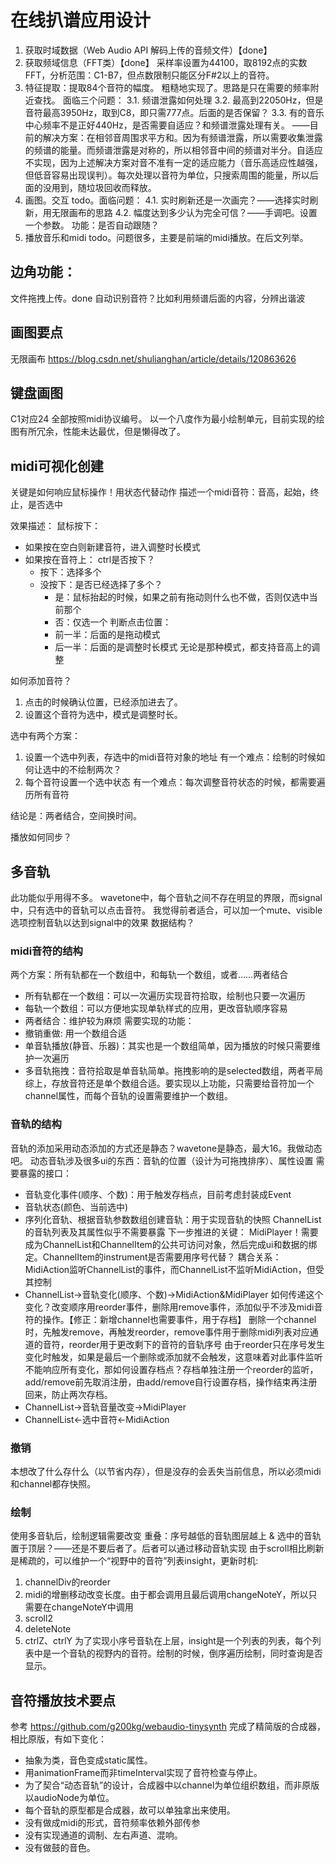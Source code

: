 # 在线扒谱应用设计
1. 获取时域数据（Web Audio API 解码上传的音频文件）【done】
2. 获取频域信息（FFT类）【done】
采样率设置为44100，取8192点的实数FFT，分析范围：C1-B7，但点数限制只能区分F#2以上的音符。
3. 特征提取：提取84个音符的幅度。
粗糙地实现了。思路是只在需要的频率附近查找。
面临三个问题：
3.1. 频谱泄露如何处理
3.2. 最高到22050Hz，但是音符最高3950Hz，取到C8，即只需777点。后面的是否保留？
3.3. 有的音乐中心频率不是正好440Hz，是否需要自适应？和频谱泄露处理有关。
——目前的解决方案：在相邻音周围求平方和。因为有频谱泄露，所以需要收集泄露的频谱的能量。而频谱泄露是对称的，所以相邻音中间的频谱对半分。自适应不实现，因为上述解决方案对音不准有一定的适应能力（音乐高适应性越强，但低音容易出现误判）。每次处理以音符为单位，只搜索周围的能量，所以后面的没用到，随垃圾回收而释放。
4. 画图。交互
todo。面临问题：
4.1. 实时刷新还是一次画完？——选择实时刷新，用无限画布的思路
4.2. 幅度达到多少认为完全可信？——手调吧。设置一个参数。
功能：是否自动跟随？
5. 播放音乐和midi
todo。问题很多，主要是前端的midi播放。在后文列举。

## 边角功能：
文件拖拽上传。done
自动识别音符？比如利用频谱后面的内容，分辨出谐波

## 画图要点
无限画布 https://blog.csdn.net/shulianghan/article/details/120863626

## 键盘画图
C1对应24 全部按照midi协议编号。
以一个八度作为最小绘制单元，目前实现的绘图有所冗余，性能未达最优，但是懒得改了。

## midi可视化创建
关键是如何响应鼠标操作！用状态代替动作
描述一个midi音符：音高，起始，终止，是否选中

效果描述：
鼠标按下：
- 如果按在空白则新建音符，进入调整时长模式
- 如果按在音符上：
    ctrl是否按下？
    - 按下：选择多个
    - 没按下：是否已经选择了多个？
        - 是：鼠标抬起的时候，如果之前有拖动则什么也不做，否则仅选中当前那个
        - 否：仅选一个
        判断点击位置：
        - 前一半：后面的是拖动模式
        - 后一半：后面的是调整时长模式
        无论是那种模式，都支持音高上的调整

如何添加音符？
1. 点击的时候确认位置，已经添加进去了。
2. 设置这个音符为选中，模式是调整时长。

选中有两个方案：
1. 设置一个选中列表，存选中的midi音符对象的地址
有一个难点：绘制的时候如何让选中的不绘制两次？
2. 每个音符设置一个选中状态
有一个难点：每次调整音符状态的时候，都需要遍历所有音符

结论是：两者结合，空间换时间。

播放如何同步？

## 多音轨
此功能似乎用得不多。
wavetone中，每个音轨之间不存在明显的界限，而signal中，只有选中的音轨可以点击音符。
我觉得前者适合，可以加一个mute、visible选项控制音轨以达到signal中的效果
数据结构？
### midi音符的结构
两个方案：所有轨都在一个数组中，和每轨一个数组，或者……两者结合
- 所有轨都在一个数组：可以一次遍历实现音符拾取，绘制也只要一次遍历
- 每轨一个数组：可以方便地实现单轨样式的应用，更改音轨顺序容易
- 两者结合：维护较为麻烦
需要实现的功能：
- 撤销重做: 用一个数组合适
- 单音轨播放(静音、乐器)：其实也是一个数组简单，因为播放的时候只需要维护一次遍历
- 多音轨拖拽：音符拾取是单音轨简单。拖拽影响的是selected数组，两者平局
综上，存放音符还是单个数组合适。要实现以上功能，只需要给音符加一个channel属性，而每个音轨的设置需要维护一个数组。

### 音轨的结构
音轨的添加采用动态添加的方式还是静态？wavetone是静态，最大16。我做动态吧。
动态音轨涉及很多ui的东西：音轨的位置（设计为可拖拽排序）、属性设置
需要暴露的接口：
- 音轨变化事件(顺序、个数)：用于触发存档点，目前考虑封装成Event
- 音轨状态(颜色、当前选中)
- 序列化音轨、根据音轨参数数组创建音轨：用于实现音轨的快照
ChannelList的音轨列表及其属性似乎不需要暴露
下一步推进的关键：
MidiPlayer！需要成为ChannelList和ChannelItem的公共可访问对象，然后完成ui和数据的绑定。ChannelItem的instrument是否需要用序号代替？
耦合关系：
MidiAction监听ChannelList的事件，而ChannelList不监听MidiAction，但受其控制
- ChannelList->音轨变化(顺序、个数)->MidiAction&MidiPlayer
    如何传递这个变化？改变顺序用reorder事件，删除用remove事件，添加似乎不涉及midi音符的操作。【修正：新增channel也需要事件，用于存档】
    删除一个channel时，先触发remove，再触发reorder，remove事件用于删除midi列表对应通道的音符，reorder用于更改剩下的音符的音轨序号
    由于reorder只在序号发生变化时触发，如果是最后一个删除或添加就不会触发，这意味着对此事件监听不能响应所有变化，那如何设置存档点？存档单独注册一个reorder的监听，add/remove前先取消注册，由add/remove自行设置存档，操作结束再注册回来，防止两次存档。
- ChannelList->音轨音量改变->MidiPlayer
- ChannelList<-选中音符<-MidiAction

### 撤销
本想改了什么存什么（以节省内存），但是没存的会丢失当前信息，所以必须midi和channel都存快照。

### 绘制
使用多音轨后，绘制逻辑需要改变
重叠：序号越低的音轨图层越上 & 选中的音轨置于顶层？——还是不要后者了。后者可以通过移动音轨实现
由于scroll相比刷新是稀疏的，可以维护一个“视野中的音符”列表insight，更新时机:
1. channelDiv的reorder
2. midi的增删移动改变长度。由于都会调用且最后调用changeNoteY，所以只需要在changeNoteY中调用
3. scroll2
4. deleteNote
5. ctrlZ、ctrlY
为了实现小序号音轨在上层，insight是一个列表的列表，每个列表中是一个音轨的视野内的音符。绘制的时候，倒序遍历绘制，同时查询是否显示。

## 音符播放技术要点
参考 https://github.com/g200kg/webaudio-tinysynth 完成了精简版的合成器，相比原版，有如下变化：
- 抽象为类，音色变成static属性。
- 用animationFrame而非timeInterval实现了音符检查与停止。
- 为了契合“动态音轨”的设计，合成器中以channel为单位组织数组，而非原版以audioNode为单位。
- 每个音轨的原型都是合成器，故可以单独拿出来使用。
- 没有做成midi的形式，音符频率依赖外部传参
- 没有实现通道的调制、左右声道、混响。
- 没有做鼓的音色。